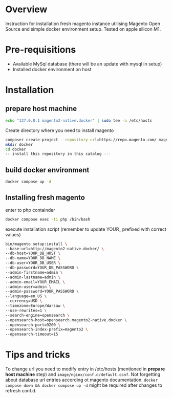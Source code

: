 # Overview

Instruction for installation fresh magento instance utilising Magento Open Source and simple docker environment setup. Tested on apple silicon M1.

# Pre-requisitions

* Available MySql database (there will be an update with mysql in setup)
* Installed docker environment on host 

# Installation

## prepare host machine
```bash
echo "127.0.0.1 magento2-native.docker" | sudo tee -a /etc/hosts
```
Create directory where you need to install magento 
```bash
composer create-project --repository-url=https://repo.magento.com/ magento/project-community-edition magento
mkdir docker
cd docker
-- install this repository in this catalog ---
```

## build docker environment

```bash
docker compose up -d
```

## Installing fresh magento
enter to php containder
```bash
docker compose exec -ti php /bin/bash
```
execute installation script (remember to update YOUR_ prefixed with correct values)
```bash
bin/magento setup:install \
--base-url=http://magento2-native.docker/ \
--db-host=YOUR_DB_HOST \
--db-name=YOUR_DB_NAME \
--db-user=YOUR_DB_USER \
--db-password=YOUR_DB_PASSWORD \
--admin-firstname=admin \
--admin-lastname=admin \
--admin-email=YOUR_EMAIL \
--admin-user=admin \
--admin-password=YOUR_PASSWORD \
--language=en_US \
--currency=USD \
--timezone=Europe/Warsaw \
--use-rewrites=1 \
--search-engine=opensearch \
--opensearch-host=opensearch.magento2-native.docker \
--opensearch-port=9200 \
--opensearch-index-prefix=magento2 \
--opensearch-timeout=15

```

# Tips and tricks
To change url you need to modify entry in /etc/hosts (mentioned in **prepare host machine** step) and `image/nginx/conf.d/default.conf`. Not forgetting about database url entries according ot magento documentation. `docker compose down && docker compose up -d` might be required after changes to refresh conf.d.  
